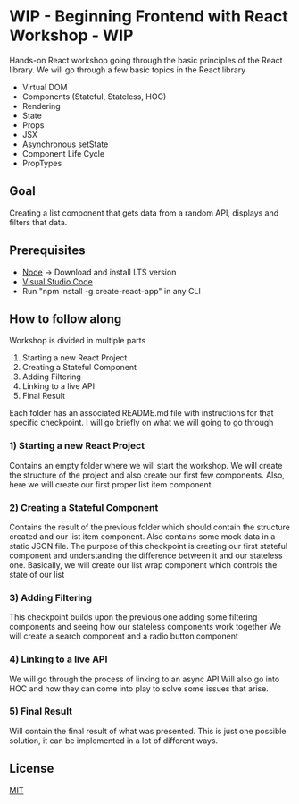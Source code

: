 # WIP - Beginning Frontend with React Workshop - WIP

Hands-on React workshop going through the basic principles of the React library. We will go through a few basic topics in the React library
- Virtual DOM
- Components (Stateful, Stateless, HOC)
- Rendering
- State
- Props
- JSX
- Asynchronous setState
- Component Life Cycle
- PropTypes

## Goal
Creating a list component that gets data from a random API, displays and filters that data.

## Prerequisites 
- [Node](https://nodejs.org/en/) -> Download and install LTS version
- [Visual Studio Code](https://code.visualstudio.com/Download)
- Run "npm install -g create-react-app" in any CLI

## How to follow along
Workshop is divided in multiple parts
1) Starting a new React Project
2) Creating a Stateful Component
3) Adding Filtering
4) Linking to a live API
5) Final Result

Each folder has an associated README.md file with instructions for that specific checkpoint. I will go briefly on what we will going to go through

### 1) Starting a new React Project
Contains an empty folder where we will start the workshop.
We will create the structure of the project and also create our first few components.
Also, here we will create our first proper list item component.

### 2) Creating a Stateful Component
Contains the result of the previous folder which should contain the structure created and our list item component. Also contains some mock data in a static JSON file.
The purpose of this checkpoint is creating our first stateful component and understanding the difference between it and our stateless one. 
Basically, we will create our list wrap component which controls the state of our list

### 3) Adding Filtering
This checkpoint builds upon the previous one adding some filtering components and seeing how our stateless components work together
We will create a search component and a radio button component


### 4) Linking to a live API
We will go through the process of linking to an async API
Will also go into HOC and how they can come into play to solve some issues that arise.

### 5) Final Result
Will contain the final result of what was presented.
This is just one possible solution, it can be implemented in a lot of different ways.

## License
[MIT](https://choosealicense.com/licenses/mit/)